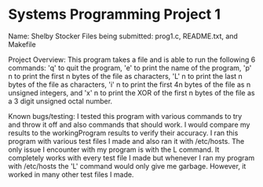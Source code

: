 # Systems Programming Project 1
Name: Shelby Stocker
Files being submitted: prog1.c, README.txt, and Makefile

Project Overview: This program takes a file and is able to run the following 6 commands: 'q' to quit the program, 'e' to print the name of the program, 'p' n to print the first n bytes of the file as characters, 'L' n to print the last n bytes of the file as characters, 'i' n to print the first 4n bytes of the file as n unsigned integers, and 'x' n to print the XOR of the first n bytes of the file as a 3 digit unsigned octal number. 

Known bugs/testing: I tested this program with various commands to try and throw it off and also commands that should work. I would compare my results to the workingProgram results to verify their accuracy. I ran this program with various test files I made and also ran it with /etc/hosts. The only issue I encounter with my program is with the L command. It completely works with every test file I made but whenever I ran my program with /etc/hosts the 'L' command would only give me garbage. However, it worked in many other test files I made. 
